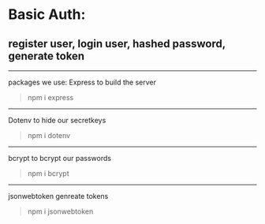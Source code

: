 # Basic Auth: 
## register user, login user, hashed password, generate token
---
packages we use:
Express to build the server
> npm i express
---
Dotenv to hide our secretkeys 
> npm i dotenv
---

bcrypt to bcrypt our passwords
> npm i bcrypt
---
jsonwebtoken genreate tokens
> npm i jsonwebtoken
